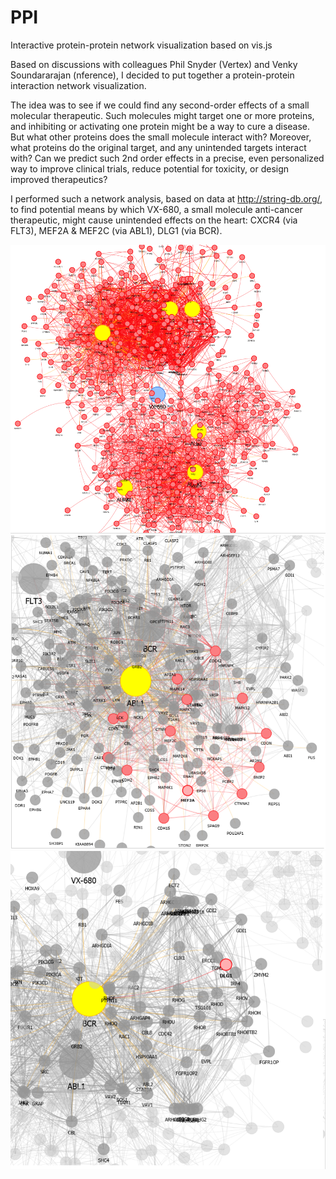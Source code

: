 # PPI
Interactive protein-protein network visualization based on vis.js

Based on discussions with colleagues Phil Snyder (Vertex) and Venky Soundararajan (nference), I decided to put together a protein-protein interaction network visualization. 

The idea was to see if we could find any second-order effects of a small molecular therapeutic. Such molecules might target one or more proteins, and inhibiting or activating one protein might be a way to cure a disease. But what other proteins does the small molecule interact with? Moreover, what proteins do the original target, and any unintended targets interact with? Can we predict such 2nd order effects in a precise, even personalized way to improve clinical trials, reduce potential for toxicity, or design improved therapeutics?

I performed such a network analysis, based on data at http://string-db.org/, to find potential means by which VX-680, a small molecule anti-cancer therapeutic, might cause unintended effects on the heart: CXCR4 (via FLT3), MEF2A & MEF2C (via ABL1), DLG1 (via BCR).

![VX680](images/vx680in.png)
![MEF2A](images/MEF2A.png)
![DLG1](images/DLG1.png)
